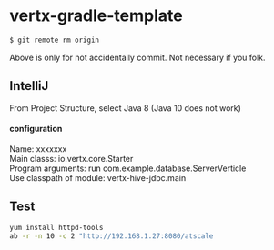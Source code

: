 # vertx-gradle-template

```bash
$ git remote rm origin
```
Above is only for not accidentally commit. Not necessary if you folk.

## IntelliJ
From Project Structure, select Java 8 (Java 10 does not work)

#### configuration
Name: xxxxxxx  
Main classs: io.vertx.core.Starter  
Program arguments: run com.example.database.ServerVerticle  
Use classpath of module: vertx-hive-jdbc.main  

## Test
```bash
yum install httpd-tools
ab -r -n 10 -c 2 "http://192.168.1.27:8080/atscale
```
